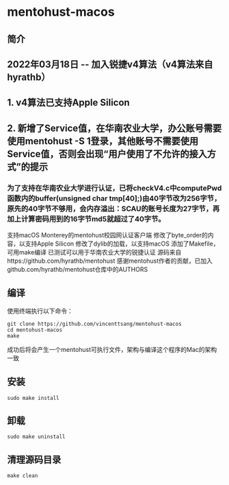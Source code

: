 # mentohust-macos
## 简介
## 2022年03月18日 -- 加入锐捷v4算法（v4算法来自hyrathb）
##  1. v4算法已支持Apple Silicon
##  2. 新增了Service值，在华南农业大学，办公账号需要使用mentohust -S 1登录，其他账号不需要使用Service值，否则会出现“用户使用了不允许的接入方式”的提示
### 为了支持在华南农业大学进行认证，已将checkV4.c中computePwd函数内的buffer(unsigned char tmp[40];)由40字节改为256字节，原先的40字节不够用，会内存溢出：SCAU的账号长度为27字节，再加上计算密码用到的16字节md5就超过了40字节。
支持macOS Monterey的mentohust校园网认证客户端
修改了byte_order的内容，以支持Apple Silicon
修改了dylib的加载，以支持macOS
添加了Makefile，可用make编译
已测试可以用于华南农业大学的锐捷认证
源码来自https://github.com/hyrathb/mentohust
感谢mentohust作者的贡献，已加入github.com/hyrathb/mentohust仓库中的AUTHORS
## 编译
使用终端执行以下命令：

```
git clone https://github.com/vincenttsang/mentohust-macos 
cd mentohust-macos
make
```

成功后将会产生一个mentohust可执行文件，架构与编译这个程序的Mac的架构一致
## 安装
```
sudo make install
```
## 卸载
```
sudo make uninstall
```
## 清理源码目录
```
make clean
```
